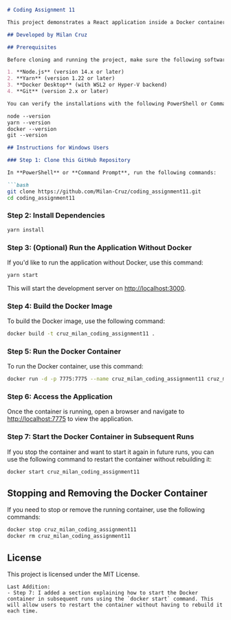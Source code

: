 ```markdown
# Coding Assignment 11

This project demonstrates a React application inside a Docker container that displays a `<h1>` tag with the text "Codin 1". Follow the steps below to recreate the setup locally.

## Developed by Milan Cruz

## Prerequisites

Before cloning and running the project, make sure the following software is installed on your Windows machine:

1. **Node.js** (version 14.x or later)
2. **Yarn** (version 1.22 or later)
3. **Docker Desktop** (with WSL2 or Hyper-V backend)
4. **Git** (version 2.x or later)

You can verify the installations with the following PowerShell or Command Prompt commands:

node --version
yarn --version
docker --version
git --version

## Instructions for Windows Users

### Step 1: Clone this GitHub Repository

In **PowerShell** or **Command Prompt**, run the following commands:

```bash
git clone https://github.com/Milan-Cruz/coding_assignment11.git
cd coding_assignment11
```

### Step 2: Install Dependencies

```bash
yarn install
```

### Step 3: (Optional) Run the Application Without Docker

If you'd like to run the application without Docker, use this command:

```bash
yarn start
```

This will start the development server on [http://localhost:3000](http://localhost:3000).

### Step 4: Build the Docker Image

To build the Docker image, use the following command:

```bash
docker build -t cruz_milan_coding_assignment11 .
```

### Step 5: Run the Docker Container

To run the Docker container, use this command:

```bash
docker run -d -p 7775:7775 --name cruz_milan_coding_assignment11 cruz_milan_coding_assignment11
```

### Step 6: Access the Application

Once the container is running, open a browser and navigate to [http://localhost:7775](http://localhost:7775) to view the application.

### Step 7: Start the Docker Container in Subsequent Runs

If you stop the container and want to start it again in future runs, you can use the following command to restart the container without rebuilding it:

```bash
docker start cruz_milan_coding_assignment11
```

## Stopping and Removing the Docker Container

If you need to stop or remove the running container, use the following commands:

```bash
docker stop cruz_milan_coding_assignment11
docker rm cruz_milan_coding_assignment11
```

## License

This project is licensed under the MIT License.
```
Last Addition:
- Step 7: I added a section explaining how to start the Docker container in subsequent runs using the `docker start` command. This will allow users to restart the container without having to rebuild it each time.